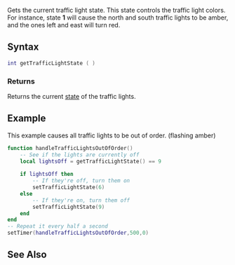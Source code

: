 Gets the current traffic light state. This state controls the traffic light colors. For instance, state **1** will cause the north and south traffic lights to be amber, and the ones left and east will turn red.

Syntax
------

``` lua
int getTrafficLightState ( )
```

### Returns

Returns the current [state](/docs/Traffic_light_states.md "wikilink") of the traffic lights.

Example
-------

This example causes all traffic lights to be out of order. (flashing amber)

``` lua
function handleTrafficLightsOutOfOrder()
    -- See if the lights are currently off
    local lightsOff = getTrafficLightState() == 9
    
    if lightsOff then
        -- If they're off, turn them on
        setTrafficLightState(6)
    else
        -- If they're on, turn them off
        setTrafficLightState(9)
    end
end
-- Repeat it every half a second
setTimer(handleTrafficLightsOutOfOrder,500,0)
```

See Also
--------
